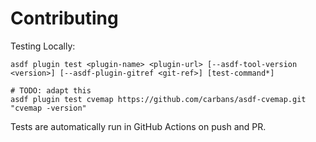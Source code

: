 # Contributing

Testing Locally:

```shell
asdf plugin test <plugin-name> <plugin-url> [--asdf-tool-version <version>] [--asdf-plugin-gitref <git-ref>] [test-command*]

# TODO: adapt this
asdf plugin test cvemap https://github.com/carbans/asdf-cvemap.git "cvemap -version"
```

Tests are automatically run in GitHub Actions on push and PR.
